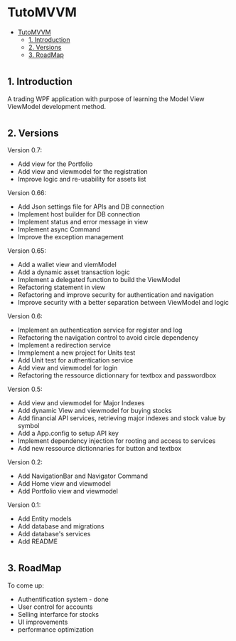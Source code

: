 # TutoMVVM

- [TutoMVVM](#tutomvvm)
  - [1. Introduction](#1-introduction)
  - [2. Versions](#2-versions)
  - [3. RoadMap](#3-roadmap)

#
## 1. Introduction

A trading WPF application with purpose of learning the Model View ViewModel development method.
#
## 2. Versions

Version 0.7:
- Add view for the Portfolio
- Add view and viewmodel for the registration
- Improve logic and re-usability for assets list

Version 0.66:
- Add Json settings file for APIs and DB connection
- Implement host builder for DB connection
- Implement status and error message in view
- Implement async Command
- Improve the exception management

Version 0.65:

- Add a wallet view and viemModel
- Add a dynamic asset transaction logic
- Implement a delegated function to build the ViewModel
- Refactoring statement in view
- Refactoring and improve security for authentication and navigation
- Improve security with a better separation between ViewModel and logic

Version 0.6:

- Implement an authentication service for register and log
- Refactoring the navigation control to avoid circle dependency
- Implement a redirection service
- Immplement a new project for Units test
- Add Unit test for authentication service
- Add view and viewmodel for login
- Refactoring the ressource dictionnary for textbox and passwordbox

Version 0.5:

- Add view and viewmodel for Major Indexes
- Add dynamic View and viewmodel for buying stocks
- Add financial API services, retrieving major indexes and stock value by symbol
- Add a App.config to setup API key
- Implement dependency injection for rooting and access to services
- Add new ressource dictionnaries for button and textbox

Version 0.2:

- Add NavigationBar and Navigator Command
- Add Home view and viewmodel
- Add Portfolio view and viewmodel

Version 0.1:

- Add Entity models
- Add database and migrations
- Add database's services
- Add README

#
## 3. RoadMap

To come up:

- Authentification system - done
- User control for accounts
- Selling interfarce for stocks
- UI improvements
- performance optimization
